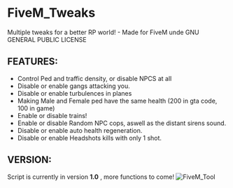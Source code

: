 # FiveM_Tweaks
Multiple tweaks for a better RP world! - Made for FiveM unde GNU GENERAL PUBLIC LICENSE

## FEATURES:

* Control Ped and traffic density, or disable NPCS at all
* Disable or enable gangs attacking you.
* Disable or enable turbulences in planes
* Making Male and Female ped have the same health (200 in gta code, 100 in game)
* Enable or disable trains!
* Enable or disable Random NPC cops, aswell as the distant sirens sound.
* Disable or enable auto health regeneration.
* Disable or enable Headshots kills with only 1 shot.

## VERSION:

Script is currently in version **1.0** , more functions to come!
![FiveM_Tool](https://github.com/user-attachments/assets/a932ce63-4ff4-4b59-bf09-f33f8a697672)
